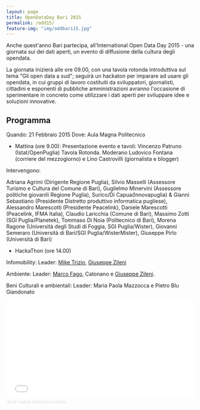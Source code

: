 ```yaml
---
layout: page
title: OpenDataDay Bari 2015
permalink: /odd15/
feature-img: "img/oddbari15.jpg"
---
```


Anche quest'anno Bari partecipa, all'International Open Data Day 2015 - una giornata sui dei dati aperti, un evento di diffusione della cultura degli opendata.

La giornata inizierà alle ore 09.00, con una tavola rotonda introduttiva sul tema "Gli open data a sud"; seguirà un hackaton per imparare ad usare gli opendata, in cui gruppi di lavoro costituiti da sviluppatori, giornalisti, cittadini e esponenti di pubbliche amministrazioni avranno l'occasione di sperimentare in concreto come utilizzare i dati aperti per sviluppare idee e soluzioni innovative.

## Programma

Quando: 21 Febbraio 2015
Dove: Aula Magna Politecnico

* Mattina  (ore 9.00):
Presentazione evento e tavoli: Vincenzo Patruno (Istat/OpenPuglia) 
Tavola Rotonda. Moderano Ludovico Fontana (corriere del mezzogiorno) e Lino Castrovilli (giornalista e blogger)

Intervengono:

Adriana Agrimi (Dirigente Regione Puglia), Silvio Masselli (Assessore Turismo e Cultura del Comune di Bari), Guglielmo Minervini (Assessore politiche giovanili Regione Puglia), Surico/Di Capua(Innovapuglia) & Gianni Sebastiano (Presidente Distretto produttivo informatica pugliese), Alessandro Marescotti (Presidente Peacelink), Daniele Marescotti (Peacelink, IFMA Italia), Claudio Laricchia (Comune di Bari), Massimo Zotti (SGI Puglia/Planetek), Tommaso Di Noia (Politecnico di Bari), Morena Ragone (Università degli Studi di Foggia, SGI Puglia/Wister), Giovanni Semeraro (Università di Bari/SGI Puglia/WisterMister), Giuseppe Pirlo  (Università di Bari)

* HackaThon (ore 14.00)

Infomobility: 
Leader: [Mike Trizio](https://github.com/Mikelantonio), [Giuseppe Zileni](https://github.com/giuseppezileni)

Ambiente:
Leader: [Marco Fago](https://github.com/marfago), Catonano e [Giuseppe Zileni](https://github.com/giuseppezileni). 

Beni Culturali e ambientali:
Leader: Maria Paola Mazzocca e Pietro Blu Giandonato

<div style="width:100%; text-align:left;" ><iframe  src="//eventbrite.it/tickets-external?eid=15617866459&ref=etckt" frameborder="0" height="260" width="100%" vspace="0" hspace="0" marginheight="5" marginwidth="5" scrolling="auto" allowtransparency="true"></iframe><div style="font-family:Helvetica, Arial; font-size:10px; padding:5px 0 5px; margin:2px; width:100%; text-align:left;" ><a style="color:#ddd; text-decoration:none;" target="_blank" href="http://www.eventbrite.it/r/etckt">Vendi i biglietti</a> <span style="color:#ddd;">attraverso</span> <a style="color:#ddd; text-decoration:none;" target="_blank" href="http://www.eventbrite.it?ref=etckt">Eventbrite</a></div></div>